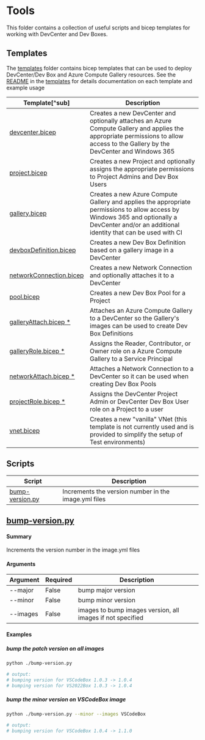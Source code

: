 # Tools

This folder contains a collection of useful scripts and bicep templates for working with DevCenter and Dev Boxes.

## Templates

The [templates](templates) folder contains bicep templates that can be used to deploy DevCenter/Dev Box and Azure Compute Gallery resources.  See the [README](templates/README.md) in the [templates](templates) for details documentation on each template and example usage

| Template[^sub] | Description |
| -------------- | ----------- |
| [devcenter.bicep](templates/README.md#devcenterbicep) | Creates a new DevCenter and optionally attaches an Azure Compute Gallery and applies the appropriate permissions to allow access to the Gallery by the DevCenter and Windows 365 |
| [project.bicep](templates/README.md#projectbicep) | Creates a new Project and optionally assigns the appropriate permissions to Project Admins and Dev Box Users |
| [gallery.bicep](templates/README.md#gallerybicep) | Creates a new Azure Compute Gallery and applies the appropriate permissions to allow access by Windows 365 and optionally a DevCenter and/or an additional identity that can be used with CI |
| [devboxDefinition.bicep](templates/README.md#devboxdefinitionbicep) | Creates a new Dev Box Definition based on a gallery image in a DevCenter |
| [networkConnection.bicep](templates/README.md#networkconnectionbicep) | Creates a new Network Connection and optionally attaches it to a DevCenter |
| [pool.bicep](templates/README.md#poolbicep) | Creates a new Dev Box Pool for a Project |
| [galleryAttach.bicep \*](templates/README.md#galleryattachbicep) | Attaches an Azure Compute Gallery to a DevCenter so the Gallery's images can be used to create Dev Box Definitions |
| [galleryRole.bicep \*](templates/README.md#galleryrolebicep) | Assigns the Reader, Contributor, or Owner role on a Azure Compute Gallery to a Service Principal |
| [networkAttach.bicep \*](templates/README.md#networkattachbicep) | Attaches a Network Connection to a DevCenter so it can be used when creating Dev Box Pools  |
| [projectRole.bicep \*](templates/README.md#projectrolebicep) | Assigns the DevCenter Project Admin or DevCenter Dev Box User role on a Project to a user |
| [vnet.bicep](templates/README.md#vnetbicep) | Creates a new "vanilla" VNet (this template is not currently used and is provided to simplify the setup of Test environments) |

## Scripts

| Script | Description |
| -------------- | ----------- |
| [bump-version.py](#bump-versionpy) | Increments the version number in the image.yml files |

## [bump-version.py](bump-version.py)

#### Summary

Increments the version number in the image.yml files

#### Arguments

| Argument | Required | Description |
| -------- | -------- | ----------- |
| --major | False | bump major version |
| --minor | False | bump minor version |
| --images | False | images to bump images version, all images if not specified |

#### Examples

##### bump the patch version on all images

```sh
python ./bump-version.py

# output:
# bumping version for VSCodeBox 1.0.3 -> 1.0.4
# bumping version for VS2022Box 1.0.3 -> 1.0.4
```

##### bump the minor version on VSCodeBox image

```sh
python ./bump-version.py --minor --images VSCodeBox

# output:
# bumping version for VSCodeBox 1.0.4 -> 1.1.0
```
